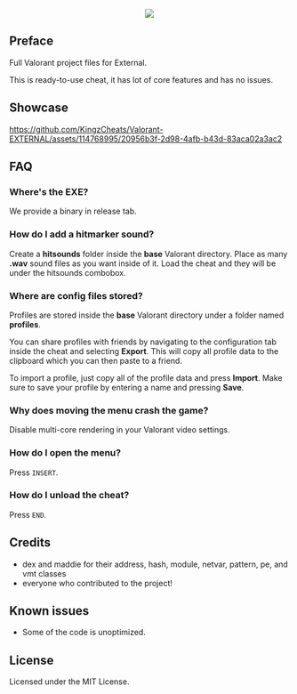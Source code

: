 <p align="center">
    <img src="https://i.imgur.com/culdyiG.png">
</p>
 
## Preface 
Full Valorant project files for External.

This is ready-to-use cheat, it has lot of core features and has no issues.

## Showcase
https://github.com/KingzCheats/Valorant-EXTERNAL/assets/114768995/20956b3f-2d98-4afb-b43d-83aca02a3ac2
 
    

## FAQ
### Where's the EXE?
We provide a binary in release tab. 

### How do I add a hitmarker sound?
Create a **hitsounds** folder inside the **base** Valorant directory.
Place as many **.wav** sound files as you want inside of it. Load the cheat and they will be under the hitsounds combobox.

### Where are config files stored?
Profiles are stored inside the **base** Valorant directory under a folder named **profiles**.

You can share profiles with friends by navigating to the configuration tab inside the cheat and selecting **Export**. This will copy all profile data to the clipboard which you can then paste to a friend.

To import a profile, just copy all of the profile data and press **Import**. Make sure to save your profile by entering a name and pressing **Save**.

### Why does moving the menu crash the game?
Disable multi-core rendering in your Valorant video settings.

### How do I open the menu?
Press `INSERT`.

### How do I unload the cheat?
Press `END`.

## Credits 
- dex and maddie for their address, hash, module, netvar, pattern, pe, and vmt classes
- everyone who contributed to the project!

## Known issues
- Some of the code is unoptimized.

## License
Licensed under the MIT License.   
